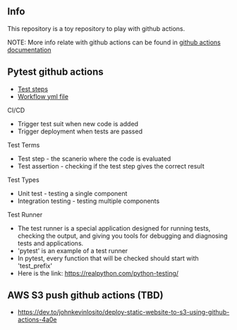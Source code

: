 ## Info

This repository is a toy repository to play with github actions.

NOTE: More info relate with github actions can be found in [github actions documentation](https://docs.github.com/en/actions)

## Pytest github actions
* [Test steps](tests.py)
* [Workflow yml file](.github/workflows/python-test.yml)

CI/CD
* Trigger test suit when new code is added
* Trigger deployment when tests are passed

Test Terms
* Test step 		  - the scanerio where the code is evaluated
* Test assertion 	  - checking if the test step gives the correct result

Test Types
* Unit test           - testing a single component
* Integration testing - testing multiple components

Test Runner
* The test runner is a special application designed for running tests, checking the output, and giving you tools for debugging and diagnosing tests and applications.
* 'pytest' is an example of a test runner
* In pytest, every function that will be checked should start with 'test_prefix'
* Here is the link: https://realpython.com/python-testing/

## AWS S3 push github actions (TBD)
* https://dev.to/johnkevinlosito/deploy-static-website-to-s3-using-github-actions-4a0e
